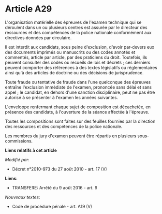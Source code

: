 # Article A29

L'organisation matérielle des épreuves de l'examen technique qui se déroulent dans un ou plusieurs centres est assurée par le
directeur des ressources et des compétences de la police nationale  conformément aux directives données par circulaire. 

Il est interdit aux candidats, sous peine d'exclusion, d'avoir par-devers eux des documents imprimés ou manuscrits ou des
codes annotés et commentés, article par article, par des praticiens du droit. Toutefois, ils peuvent consulter des codes ou
recueils de lois et décrets ; ces derniers peuvent comporter des références à des textes législatifs ou réglementaires ainsi
qu'à des articles de doctrine ou des décisions de jurisprudence. 

Toute fraude ou tentative de fraude dans l'une quelconque des épreuves entraîne l'exclusion immédiate de l'examen, prononcée
sans délai et sans appel ; le candidat, en dehors d'une sanction disciplinaire, peut ne pas être autorisé à se présenter à
l'examen les années suivantes.

L'enveloppe renfermant chaque sujet de composition est décachetée, en présence des candidats, à l'ouverture de la séance
affectée à l'épreuve. 

Toutes les compositions sont faites sur des feuilles fournies par la direction des ressources et des compétences de la police
nationale. 

Les membres du jury d'examen peuvent être répartis en plusieurs sous-commissions.

**Liens relatifs à cet article**

_Modifié par_:

  - Décret n°2010-973 du 27 août 2010 - art. 17 (V)

**Liens**:

  - TRANSFERE: Arrêté du 9 août 2016 - art. 9

_Nouveaux textes_:

  - Code de procédure pénale - art. A19 (V)

